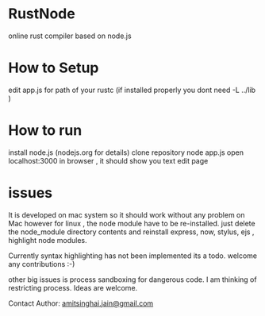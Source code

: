RustNode
========

online rust compiler based on node.js

How to Setup
===========
 edit app.js for path of your rustc (if installed properly you dont need -L ../lib )

How to run
===========
  install node.js  (nodejs.org for details)
  clone repository
  node app.js
  open localhost:3000 in browser , it should show you text edit page


issues
=========
It is developed on mac system so it should work without any problem on Mac 
however for linux , the node module have to be re-installed. just delete the node_module 
directory contents and reinstall express, now, stylus, ejs , highlight node modules.


Currently syntax highlighting has not been implemented its a todo. welcome any contributions :-)

other big issues is process sandboxing for dangerous code. I am thinking of restricting process.
Ideas are welcome.


Contact Author:
  amitsinghai.jain@gmail.com



